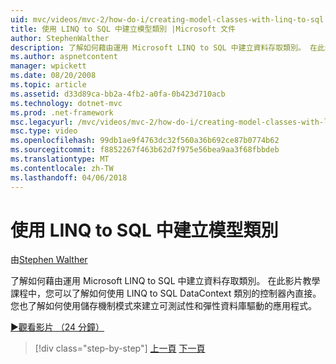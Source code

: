 ```yaml
---
uid: mvc/videos/mvc-2/how-do-i/creating-model-classes-with-linq-to-sql
title: 使用 LINQ to SQL 中建立模型類別 |Microsoft 文件
author: StephenWalther
description: 了解如何藉由運用 Microsoft LINQ to SQL 中建立資料存取類別。 在此影片教學課程中，您會學習如何使用 LINQ to SQL DataContext...
ms.author: aspnetcontent
manager: wpickett
ms.date: 08/20/2008
ms.topic: article
ms.assetid: d33d89ca-bb2a-4fb2-a0fa-0b423d710acb
ms.technology: dotnet-mvc
ms.prod: .net-framework
msc.legacyurl: /mvc/videos/mvc-2/how-do-i/creating-model-classes-with-linq-to-sql
msc.type: video
ms.openlocfilehash: 99db1ae9f4763dc32f560a36b692ce87b0774b62
ms.sourcegitcommit: f8852267f463b62d7f975e56bea9aa3f68fbbdeb
ms.translationtype: MT
ms.contentlocale: zh-TW
ms.lasthandoff: 04/06/2018
---
```

<a name="creating-model-classes-with-linq-to-sql"></a>使用 LINQ to SQL 中建立模型類別
====================
由[Stephen Walther](https://github.com/StephenWalther)

了解如何藉由運用 Microsoft LINQ to SQL 中建立資料存取類別。 在此影片教學課程中，您可以了解如何使用 LINQ to SQL DataContext 類別的控制器內直接。 您也了解如何使用儲存機制模式來建立可測試性和彈性資料庫驅動的應用程式。

[&#9654;觀看影片 （24 分鐘）](https://channel9.msdn.com/Blogs/ASP-NET-Site-Videos/creating-model-classes-with-linq-to-sql)

> [!div class="step-by-step"]
> [上一頁](creating-custom-html-helpers.md)
> [下一頁](displaying-a-table-of-database-data.md)
